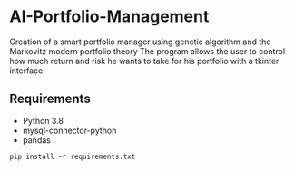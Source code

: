 # AI-Portfolio-Management

Creation of a smart portfolio manager using genetic algorithm and the Markovitz modern portfolio theory
The program allows the user to control how much return and risk he wants to take for his portfolio with a tkinter interface.

## Requirements
* Python 3.8
* mysql-connector-python
* pandas

```shell
pip install -r requirements.txt
```
